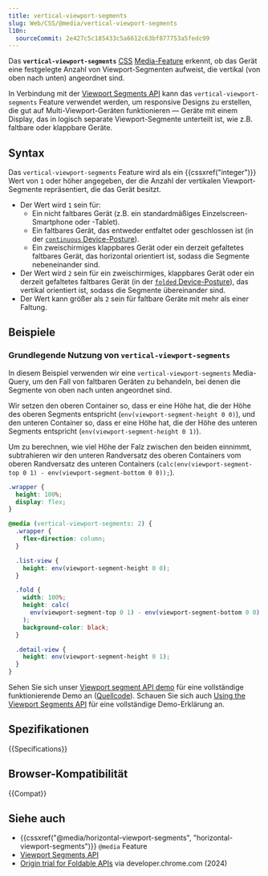```yaml
---
title: vertical-viewport-segments
slug: Web/CSS/@media/vertical-viewport-segments
l10n:
  sourceCommit: 2e427c5c185433c5a6612c63bf877753a5fedc99
---
```


Das **`vertical-viewport-segments`** [CSS](/de/docs/Web/CSS) [Media-Feature](/de/docs/Web/CSS/@media#media_features) erkennt, ob das Gerät eine festgelegte Anzahl von Viewport-Segmenten aufweist, die vertikal (von oben nach unten) angeordnet sind.

In Verbindung mit der [Viewport Segments API](/de/docs/Web/API/Viewport_segments_API) kann das `vertical-viewport-segments` Feature verwendet werden, um responsive Designs zu erstellen, die gut auf Multi-Viewport-Geräten funktionieren — Geräte mit einem Display, das in logisch separate Viewport-Segmente unterteilt ist, wie z.B. faltbare oder klappbare Geräte.

## Syntax

Das `vertical-viewport-segments` Feature wird als ein {{cssxref("integer")}} Wert von `1` oder höher angegeben, der die Anzahl der vertikalen Viewport-Segmente repräsentiert, die das Gerät besitzt.

- Der Wert wird `1` sein für:
  - Ein nicht faltbares Gerät (z.B. ein standardmäßiges Einzelscreen-Smartphone oder -Tablet).
  - Ein faltbares Gerät, das entweder entfaltet oder geschlossen ist (in der [`continuous` Device-Posture](/de/docs/Web/API/Device_Posture_API#continuous)).
  - Ein zweischirmiges klappbares Gerät oder ein derzeit gefaltetes faltbares Gerät, das horizontal orientiert ist, sodass die Segmente nebeneinander sind.
- Der Wert wird `2` sein für ein zweischirmiges, klappbares Gerät oder ein derzeit gefaltetes faltbares Gerät (in der [`folded` Device-Posture](/de/docs/Web/API/Device_Posture_API#folded)), das vertikal orientiert ist, sodass die Segmente übereinander sind.
- Der Wert kann größer als `2` sein für faltbare Geräte mit mehr als einer Faltung.

## Beispiele

### Grundlegende Nutzung von `vertical-viewport-segments`

In diesem Beispiel verwenden wir eine `vertical-viewport-segments` Media-Query, um den Fall von faltbaren Geräten zu behandeln, bei denen die Segmente von oben nach unten angeordnet sind.

Wir setzen den oberen Container so, dass er eine Höhe hat, die der Höhe des oberen Segments entspricht (`env(viewport-segment-height 0 0)`), und den unteren Container so, dass er eine Höhe hat, die der Höhe des unteren Segments entspricht (`env(viewport-segment-height 0 1)`).

Um zu berechnen, wie viel Höhe der Falz zwischen den beiden einnimmt, subtrahieren wir den unteren Randversatz des oberen Containers vom oberen Randversatz des unteren Containers (`calc(env(viewport-segment-top 0 1) - env(viewport-segment-bottom 0 0));`).

```css
.wrapper {
  height: 100%;
  display: flex;
}

@media (vertical-viewport-segments: 2) {
  .wrapper {
    flex-direction: column;
  }

  .list-view {
    height: env(viewport-segment-height 0 0);
  }

  .fold {
    width: 100%;
    height: calc(
      env(viewport-segment-top 0 1) - env(viewport-segment-bottom 0 0)
    );
    background-color: black;
  }

  .detail-view {
    height: env(viewport-segment-height 0 1);
  }
}
```

Sehen Sie sich unser [Viewport segment API demo](https://mdn.github.io/dom-examples/viewport-segments-api/) für eine vollständige funktionierende Demo an ([Quellcode](https://github.com/mdn/dom-examples/tree/main/viewport-segments-api)). Schauen Sie sich auch [Using the Viewport Segments API](/de/docs/Web/API/Viewport_segments_API/Using) für eine vollständige Demo-Erklärung an.

## Spezifikationen

{{Specifications}}

## Browser-Kompatibilität

{{Compat}}

## Siehe auch

- {{cssxref("@media/horizontal-viewport-segments", "horizontal-viewport-segments")}} `@media` Feature
- [Viewport Segments API](/de/docs/Web/API/Viewport_segments_API)
- [Origin trial for Foldable APIs](https://developer.chrome.com/blog/foldable-apis-ot) via developer.chrome.com (2024)
